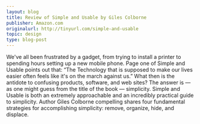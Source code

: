 ```yaml
---
layout: blog
title: Review of Simple and Usable by Giles Colborne
publisher: Amazon.com
originalurl: http://tinyurl.com/simple-and-usable
topic: design
type: blog-post
---
```


We've all been frustrated by a gadget, from trying to install a printer to spending hours setting up a new mobile phone. Page one of Simple and Usable points out that: “The Technology that is supposed to make our lives easier often feels like it's on the march against us.” What then is the antidote to confusing products, software, and web sites? The answer is — as one might guess from the title of the book — simplicity. Simple and Usable is both an extremely approachable and an incredibly practical guide to simplicity. Author Giles Colborne compelling shares four fundamental strategies for accomplishing simplicity: remove, organize, hide, and displace.